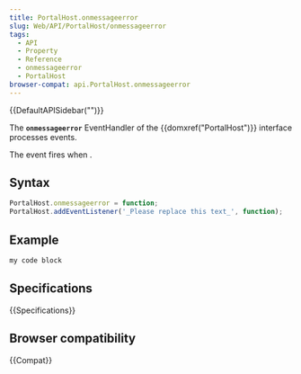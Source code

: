 ```yaml
---
title: PortalHost.onmessageerror
slug: Web/API/PortalHost/onmessageerror
tags:
  - API
  - Property
  - Reference
  - onmessageerror
  - PortalHost
browser-compat: api.PortalHost.onmessageerror
---
```

{{DefaultAPISidebar("")}}

The **`onmessageerror`** EventHandler of the {{domxref("PortalHost")}} interface processes  events.

The  event fires when .

## Syntax

```js
PortalHost.onmessageerror = function;
PortalHost.addEventListener('_Please replace this text_', function);
```

## Example

```js
my code block
```

## Specifications

{{Specifications}}

## Browser compatibility

{{Compat}}

